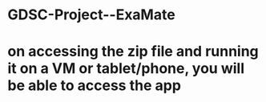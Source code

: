 # GDSC-Project--ExaMate

# on accessing the zip file and running it on a VM or tablet/phone, you will be able to access the app
